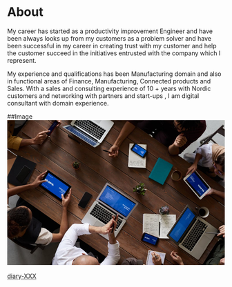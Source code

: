 # About

My career has started as a productivity improvement Engineer and have been always looks up from my customers as a problem solver and have been successful in my career in creating trust with my customer and help the customer succeed in the initiatives entrusted with the company which I represent.  

My experience and qualifications has been Manufacturing domain and also in functional areas of Finance, Manufacturing, Connected products and Sales.  With a sales and consulting experience of 10 + years with Nordic customers and networking with partners and start-ups , I am digital consultant with domain experience.  

##Image
![starter Image](starter1.jpeg)

[diary-XXX](diary-XXX.md)